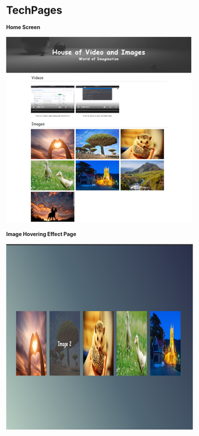# TechPages

#### Home Screen
<img src="assets/screenshots/homeScreen.png" width="500px" height="500px">

#### Image Hovering Effect Page
<img src="assets/screenshots/image-hover-effect.png" height="500px">